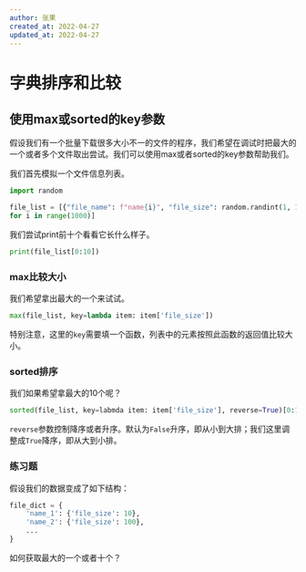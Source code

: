 ```yaml
---
author: 张果
created_at: 2022-04-27
updated_at: 2022-04-27
---
```


# 字典排序和比较

## 使用max或sorted的key参数

假设我们有一个批量下载很多大小不一的文件的程序，我们希望在调试时把最大的一个或者多个文件取出尝试。我们可以使用max或者sorted的key参数帮助我们。

我们首先模拟一个文件信息列表。

```python
import random

file_list = [{"file_name": f"name{i}", "file_size": random.randint(1, 1000000)}
for i in range(1000)]
```

我们尝试print前十个看看它长什么样子。

```python
print(file_list[0:10])
```

### max比较大小

我们希望拿出最大的一个来试试。

```python
max(file_list, key=lambda item: item['file_size'])
```

特别注意，这里的`key`需要填一个函数，列表中的元素按照此函数的返回值比较大小。

### sorted排序

我们如果希望拿最大的10个呢？

```python
sorted(file_list, key=labmda item: item['file_size'], reverse=True)[0:10]
```

`reverse`参数控制降序或者升序。默认为`False`升序，即从小到大排；我们这里调整成`True`降序，即从大到小排。

### 练习题

假设我们的数据变成了如下结构：

```python
file_dict = {
    'name_1': {'file_size': 10},
    'name_2': {'file_size': 100},
    ...
}
```

如何获取最大的一个或者十个？
